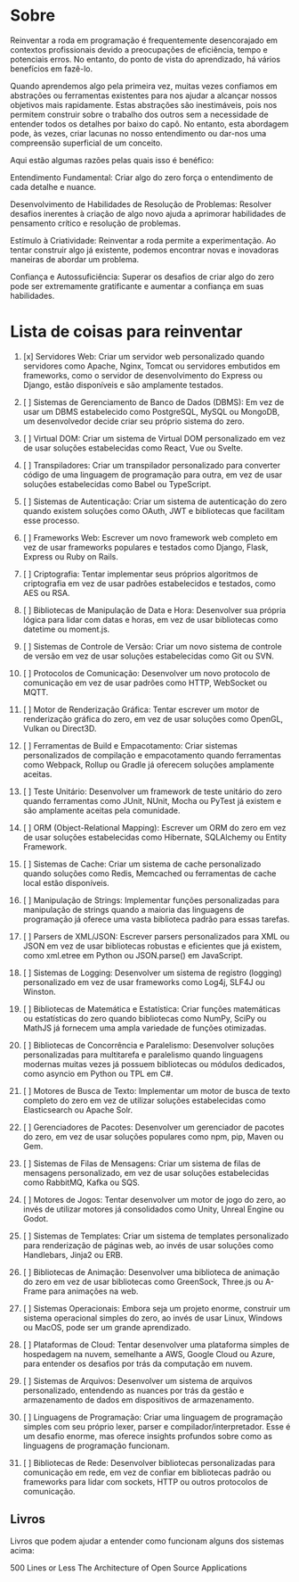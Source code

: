 # Sobre

Reinventar a roda em programação é frequentemente desencorajado em contextos profissionais devido a preocupações de eficiência, tempo e potenciais erros. No entanto, do ponto de vista do aprendizado, há vários benefícios em fazê-lo.

Quando aprendemos algo pela primeira vez, muitas vezes confiamos em abstrações ou ferramentas existentes para nos ajudar a alcançar nossos objetivos mais rapidamente. Estas abstrações são inestimáveis, pois nos permitem construir sobre o trabalho dos outros sem a necessidade de entender todos os detalhes por baixo do capô. No entanto, esta abordagem pode, às vezes, criar lacunas no nosso entendimento ou dar-nos uma compreensão superficial de um conceito.

Aqui estão algumas razões pelas quais isso é benéfico:

Entendimento Fundamental: Criar algo do zero força o entendimento de cada detalhe e nuance.

Desenvolvimento de Habilidades de Resolução de Problemas: Resolver desafios inerentes à criação de algo novo ajuda a aprimorar habilidades de pensamento crítico e resolução de problemas.

Estímulo à Criatividade: Reinventar a roda permite a experimentação. Ao tentar construir algo já existente, podemos encontrar novas e inovadoras maneiras de abordar um problema.

Confiança e Autossuficiência: Superar os desafios de criar algo do zero pode ser extremamente gratificante e aumentar a confiança em suas habilidades.

# Lista de coisas para reinventar

1. [x] Servidores Web: Criar um servidor web personalizado quando servidores como Apache, Nginx, Tomcat ou servidores embutidos em frameworks, como o servidor de desenvolvimento do Express ou Django, estão disponíveis e são amplamente testados.

1. [ ] Sistemas de Gerenciamento de Banco de Dados (DBMS): Em vez de usar um DBMS estabelecido como PostgreSQL, MySQL ou MongoDB, um desenvolvedor decide criar seu próprio sistema do zero.

1. [ ] Virtual DOM: Criar um sistema de Virtual DOM personalizado em vez de usar soluções estabelecidas como React, Vue ou Svelte.

1. [ ] Transpiladores: Criar um transpilador personalizado para converter código de uma linguagem de programação para outra, em vez de usar soluções estabelecidas como Babel ou TypeScript.

1. [ ] Sistemas de Autenticação: Criar um sistema de autenticação do zero quando existem soluções como OAuth, JWT e bibliotecas que facilitam esse processo.

1. [ ] Frameworks Web: Escrever um novo framework web completo em vez de usar frameworks populares e testados como Django, Flask, Express ou Ruby on Rails.

1. [ ] Criptografia: Tentar implementar seus próprios algoritmos de criptografia em vez de usar padrões estabelecidos e testados, como AES ou RSA.

1. [ ] Bibliotecas de Manipulação de Data e Hora: Desenvolver sua própria lógica para lidar com datas e horas, em vez de usar bibliotecas como datetime ou moment.js.

1. [ ] Sistemas de Controle de Versão: Criar um novo sistema de controle de versão em vez de usar soluções estabelecidas como Git ou SVN.

1. [ ] Protocolos de Comunicação: Desenvolver um novo protocolo de comunicação em vez de usar padrões como HTTP, WebSocket ou MQTT.

1. [ ] Motor de Renderização Gráfica: Tentar escrever um motor de renderização gráfica do zero, em vez de usar soluções como OpenGL, Vulkan ou Direct3D.

1. [ ] Ferramentas de Build e Empacotamento: Criar sistemas personalizados de compilação e empacotamento quando ferramentas como Webpack, Rollup ou Gradle já oferecem soluções amplamente aceitas.

1. [ ] Teste Unitário: Desenvolver um framework de teste unitário do zero quando ferramentas como JUnit, NUnit, Mocha ou PyTest já existem e são amplamente aceitas pela comunidade.

1. [ ] ORM (Object-Relational Mapping): Escrever um ORM do zero em vez de usar soluções estabelecidas como Hibernate, SQLAlchemy ou Entity Framework.

1. [ ] Sistemas de Cache: Criar um sistema de cache personalizado quando soluções como Redis, Memcached ou ferramentas de cache local estão disponíveis.

1. [ ] Manipulação de Strings: Implementar funções personalizadas para manipulação de strings quando a maioria das linguagens de programação já oferece uma vasta biblioteca padrão para essas tarefas.

1. [ ] Parsers de XML/JSON: Escrever parsers personalizados para XML ou JSON em vez de usar bibliotecas robustas e eficientes que já existem, como xml.etree em Python ou JSON.parse() em JavaScript.

1. [ ] Sistemas de Logging: Desenvolver um sistema de registro (logging) personalizado em vez de usar frameworks como Log4j, SLF4J ou Winston.

1. [ ] Bibliotecas de Matemática e Estatística: Criar funções matemáticas ou estatísticas do zero quando bibliotecas como NumPy, SciPy ou MathJS já fornecem uma ampla variedade de funções otimizadas.

1. [ ] Bibliotecas de Concorrência e Paralelismo: Desenvolver soluções personalizadas para multitarefa e paralelismo quando linguagens modernas muitas vezes já possuem bibliotecas ou módulos dedicados, como asyncio em Python ou TPL em C#.

1. [ ] Motores de Busca de Texto: Implementar um motor de busca de texto completo do zero em vez de utilizar soluções estabelecidas como Elasticsearch ou Apache Solr.

1. [ ] Gerenciadores de Pacotes: Desenvolver um gerenciador de pacotes do zero, em vez de usar soluções populares como npm, pip, Maven ou Gem.

1. [ ] Sistemas de Filas de Mensagens: Criar um sistema de filas de mensagens personalizado, em vez de usar soluções estabelecidas como RabbitMQ, Kafka ou SQS.

1. [ ] Motores de Jogos: Tentar desenvolver um motor de jogo do zero, ao invés de utilizar motores já consolidados como Unity, Unreal Engine ou Godot.

1. [ ] Sistemas de Templates: Criar um sistema de templates personalizado para renderização de páginas web, ao invés de usar soluções como Handlebars, Jinja2 ou ERB.

1. [ ] Bibliotecas de Animação: Desenvolver uma biblioteca de animação do zero em vez de usar bibliotecas como GreenSock, Three.js ou A-Frame para animações na web.

1. [ ] Sistemas Operacionais: Embora seja um projeto enorme, construir um sistema operacional simples do zero, ao invés de usar Linux, Windows ou MacOS, pode ser um grande aprendizado.

1. [ ] Plataformas de Cloud: Tentar desenvolver uma plataforma simples de hospedagem na nuvem, semelhante a AWS, Google Cloud ou Azure, para entender os desafios por trás da computação em nuvem.

1. [ ] Sistemas de Arquivos: Desenvolver um sistema de arquivos personalizado, entendendo as nuances por trás da gestão e armazenamento de dados em dispositivos de armazenamento.

1. [ ] Linguagens de Programação: Criar uma linguagem de programação simples com seu próprio lexer, parser e compilador/interpretador. Esse é um desafio enorme, mas oferece insights profundos sobre como as linguagens de programação funcionam.

1. [ ] Bibliotecas de Rede: Desenvolver bibliotecas personalizadas para comunicação em rede, em vez de confiar em bibliotecas padrão ou frameworks para lidar com sockets, HTTP ou outros protocolos de comunicação.

## Livros

Livros que podem ajudar a entender como funcionam alguns dos sistemas acima:

500 Lines or Less
The Architecture of Open Source Applications
